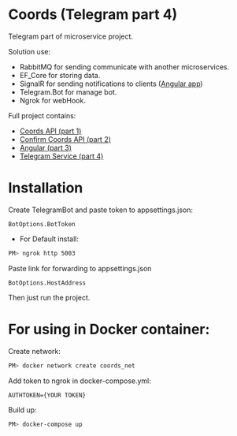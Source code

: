 # Coords (Telegram part 4)
Telegram part of microservice project.

Solution use: 
* RabbitMQ for sending communicate with another microservices.
* EF_Core for storing data.
* SignalR for sending notifications to clients ([Angular app](https://github.com/Unguryan/Coords_Angular_p3))
* Telegram.Bot for manage bot.
* Ngrok for webHook.

Full project contains:
* [Coords API (part 1)](https://github.com/Unguryan/Coords_API_p1)
* [Confirm Coords API (part 2)](https://github.com/Unguryan/Coords_Confirm_p2)
* [Angular (part 3)](https://github.com/Unguryan/Coords_Angular_p3)
* [Telegram Service (part 4)](https://github.com/Unguryan/Coords_Telegram_p4)

# Installation

Create TelegramBot and paste token to appsettings.json:

```
BotOptions.BotToken
```


* For Default install: 

```bash
PM> ngrok http 5003
```

Paste link for forwarding to appsettings.json

```
BotOptions.HostAddress
```

Then just run the project.




# For using in Docker container: 

Create network:
    
```bash
PM> docker network create coords_net 
```

Add token to ngrok in docker-compose.yml:

```
AUTHTOKEN={YOUR TOKEN}
```

Build up:
    
```bash
PM> docker-compose up
```


